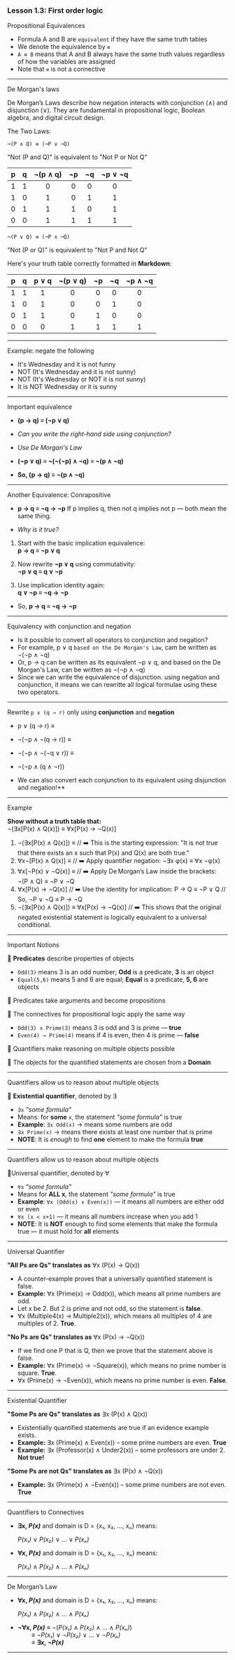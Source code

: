 ### Lesson 1.3: First order logic

Propositional Equivalences

- Formula A and B are `equivalent` if they have the same truth tables
- We denote the equivalence by `≡`
- `A ≡ B` means that A and B always have the same truth values regardless of how the variables are assigned
- Note that `≡` is not a connective

---

De Morgan's laws

De Morgan’s Laws describe how negation interacts with conjunction (∧) and disjunction (∨).
They are fundamental in propositional logic, Boolean algebra, and digital circuit design.

The Two Laws:

`¬(P ∧ Q) ≡ (¬P ∨ ¬Q)`

"Not (P and Q)" is equivalent to "Not P or Not Q"

| p | q | ¬(p ∧ q) | ¬p | ¬q | ¬p ∨ ¬q |
|:-:|:-:|:--------:|:--:|:--:|:--------:|
| 1 | 1 |    0     |  0 |  0 |    0     |
| 1 | 0 |    1     |  0 |  1 |    1     |
| 0 | 1 |    1     |  1 |  0 |    1     |
| 0 | 0 |    1     |  1 |  1 |    1     |


`¬(P ∨ Q) ≡ (¬P ∧ ¬Q)`

"Not (P or Q)" is equivalent to "Not P and Not Q"

Here's your truth table correctly formatted in **Markdown**:

| p | q | p ∨ q | ¬(p ∨ q) | ¬p | ¬q | ¬p ∧ ¬q |
|:-:|:-:|:-----:|:--------:|:--:|:--:|:--------:|
| 1 | 1 |   1   |    0     |  0 |  0 |    0     |
| 1 | 0 |   1   |    0     |  0 |  1 |    0     |
| 0 | 1 |   1   |    0     |  1 |  0 |    0     |
| 0 | 0 |   0   |    1     |  1 |  1 |    1     |

--- 

Example: negate the following

- It's Wednesday and it is not funny
- NOT (It's Wednesday and it is not sunny)
- NOT (It's Wednesday or NOT it is not sunny)
- It is NOT Wednesday or it is sunny

---

Important equivalence

- **(p → q) ≡ (¬p ∨ q)**

- *Can you write the right-hand side using conjunction?*

- *Use De Morgan's Law*

- **(¬p ∨ q) ≡ ¬(¬(¬p) ∧ ¬q) ≡ ¬(p ∧ ¬q)**

- **So, (p → q) ≡ ¬(p ∧ ¬q)**

---

Another Equivalence: Conrapositive

- **p → q ≡ ¬q → ¬p** If p implies q, then not q implies not p — both mean the same thing.

- *Why is it true?*

1. Start with the basic implication equivalence:  
   **p → q ≡ ¬p ∨ q**

2. Now rewrite **¬p ∨ q** using commutativity:  
   **¬p ∨ q ≡ q ∨ ¬p**

3. Use implication identity again:  
   **q ∨ ¬p ≡ ¬q → ¬p**

- So, **p → q ≡ ¬q → ¬p**

---

Equivalency with conjunction and negation

- Is it possible to convert all operators to conjunction and negation?
- For example, p ∨ q `based on the De Morgan's Law`, cam be written as ¬(¬p ∧ ¬q)
- Or, p -> q can be written as its equivalent ¬p ∨ q, and based on the De Morgan's Law, can be written as ¬(¬p ∧ ¬q)
- Since we can write the equivalence of disjunction. using negation and conjunction, it means we can rewritte all logical formulae using these two operators.

---

Rewrite `p ∨ (q → r)` only using **conjunction** and **negation**

- p ∨ (q → r) ≡
- ¬(¬p ∧ ¬(q → r)) ≡
- ¬(¬p ∧ ¬(¬q ∨ r)) ≡
- ¬(¬p ∧ (q ∧ ¬r))


- We can also convert each conjunction to its equivalent using disjunction and negation!**

---

Example

**Show without a truth table that:**  
¬(∃x[P(x) ∧ Q(x)]) ≡ ∀x[P(x) → ¬Q(x)]

1. ¬(∃x[P(x) ∧ Q(x)]) ≡ // ➡️ This is the starting expression: "It is not true that there exists an x such that P(x) and Q(x) are both true."
2. ∀x¬[P(x) ∧ Q(x)] ≡  // ➡️ Apply quantifier negation:
¬∃x φ(x) ≡ ∀x ¬φ(x)
3. ∀x[¬P(x) ∨ ¬Q(x)] ≡  // ➡️ Apply De Morgan’s Law inside the brackets: ¬(P ∧ Q) ≡ ¬P ∨ ¬Q
4. ∀x[P(x) → ¬Q(x)]   // ➡️ Use the identity for implication: P → Q ≡ ¬P ∨ Q // So, ¬P ∨ ¬Q ≡ P → ¬Q
5. ¬(∃x[P(x) ∧ Q(x)]) ≡ ∀x[P(x) → ¬Q(x)] // ➡️ This shows that the original negated existential statement is logically equivalent to a universal conditional.

---

Important Notions

🔺 **Predicates** describe properties of objects  
- `Odd(3)` means 3 is an odd number; **Odd** is a predicate, **3** is an object  
- `Equal(5,6)` means 5 and 6 are equal; **Equal** is a predicate, **5, 6** are objects  

🔺 Predicates take arguments and become propositions

🔺 The connectives for propositional logic apply the same way  
- `Odd(3) ∧ Prime(3)` means 3 is odd and 3 is prime — **true**  
- `Even(4) → Prime(4)` means if 4 is even, then 4 is prime — **false**

🔺 Quantifiers make reasoning on multiple objects possible

🔺 The objects for the quantified statements are chosen from a **Domain**

---

Quantifiers allow us to reason about multiple objects

🔺 **Existential quantifier**, denoted by ∃  
- `∃x` *"some formula"*  
- Means: for **some** `x`, the statement *"some formula"* is true  
- **Example**: `∃x Odd(x)` → means some numbers are odd  
- `∃x Prime(x)` → means there exists at least one number that is prime  
- **NOTE**: It is *enough* to find **one** element to make the formula **true**

---
Quantifiers allow us to reason about multiple objects

🔺Universal quantifier, denoted by ∀
- `∀x` *"some formula"*
- Means for **ALL x**, the statement *"some formula"* is true
- **Example**: `∀x (Odd(x) ∨ Even(x))` — it means all numbers are either odd or even
- `∀x (x < x+1)` — it means all numbers increase when you add 1
- **NOTE**: It is **NOT** enough to find some elements that make the formula true — it must hold for **all** elements
  
---

Universal Quantifier

**"All Ps are Qs" translates as** ∀x (P(x) → Q(x))

- A counter-example proves that a universally quantified statement is false.
- **Example:** ∀x (Prime(x) → Odd(x)), which means all prime numbers are odd.
- Let x be 2. But 2 is prime and not odd, so the statement is **false**.
- ∀x (Multiple4(x) → Multiple2(x)), which means all multiples of 4 are multiples of 2. **True**.

**"No Ps are Qs" translates as** ∀x (P(x) → ¬Q(x))

- If we find one P that is Q, then we prove that the statement above is false.
- **Example:** ∀x (Prime(x) → ¬Square(x)), which means no prime number is square. **True**.
- ∀x (Prime(x) → ¬Even(x)), which means no prime number is even. **False**.


---

Existential Quantifier

**"Some Ps are Qs" translates as** ∃x (P(x) ∧ Q(x))

- Existentially quantified statements are true if an evidence example exists.
- **Example:** ∃x (Prime(x) ∧ Even(x)) – some prime numbers are even. **True**
- **Example:** ∃x (Professor(x) ∧ Under2(x)) – some professors are under 2. **Not true!**


**"Some Ps are not Qs" translates as** ∃x (P(x) ∧ ¬Q(x))

- **Example:** ∃x (Prime(x) ∧ ¬Even(x)) – some prime numbers are not even. **True**

---

Quantifiers to Connectives

- **∃x, _P(x)_** and domain is D = {x₁, x₂, ..., xₙ} means:

  _P(x₁)_ ∨ _P(x₂)_ ∨ ... ∨ _P(xₙ)_

- **∀x, _P(x)_** and domain is D = {x₁, x₂, ..., xₙ} means:

  _P(x₁)_ ∧ _P(x₂)_ ∧ ... ∧ _P(xₙ)_


---

De Morgan’s Law

- **∀x, _P(x)_** and domain is D = {x₁, x₂, ..., xₙ} means:

  _P(x₁)_ ∧ _P(x₂)_ ∧ ... ∧ _P(xₙ)_

- **¬∀x, _P(x)_** ≡ ¬(_P(x₁)_ ∧ _P(x₂)_ ∧ ... ∧ _P(xₙ)_)  
  &nbsp;&nbsp;&nbsp;&nbsp;&nbsp;&nbsp;&nbsp;&nbsp;≡ ¬_P(x₁)_ ∨ ¬_P(x₂)_ ∨ ... ∨ ¬_P(xₙ)_  
  &nbsp;&nbsp;&nbsp;&nbsp;&nbsp;&nbsp;&nbsp;&nbsp;≡ 
  **∃x, ¬_P(x)_**

---